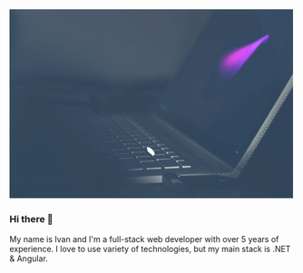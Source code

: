 <img src="https://github.com/imedic/imedic/raw/master/animation.gif" alt="Ivan Medic motion gif" style="max-width: 500px" />

### Hi there 👋

My name is Ivan and I'm a full-stack web developer with over 5 years of experience.
I love to use variety of technologies, but my main stack is .NET & Angular.
